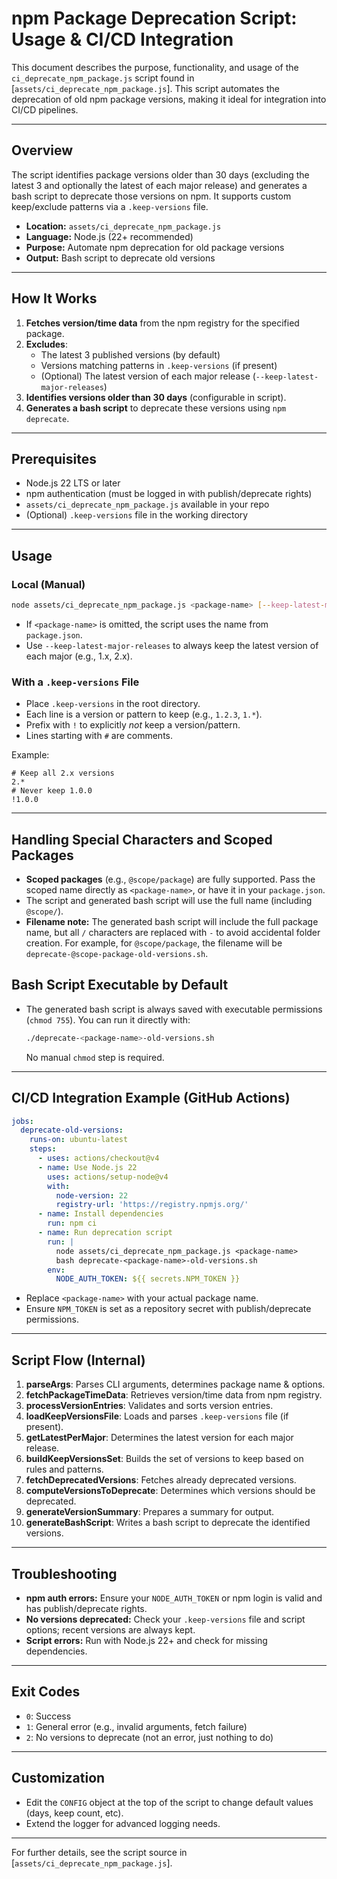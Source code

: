 # npm Package Deprecation Script: Usage & CI/CD Integration

This document describes the purpose, functionality, and usage of the `ci_deprecate_npm_package.js` script found in [`assets/ci_deprecate_npm_package.js`]. This script automates the deprecation of old npm package versions, making it ideal for integration into CI/CD pipelines.

---

## Overview

The script identifies package versions older than 30 days (excluding the latest 3 and optionally the latest of each major release) and generates a bash script to deprecate those versions on npm. It supports custom keep/exclude patterns via a `.keep-versions` file.

- **Location:** `assets/ci_deprecate_npm_package.js`
- **Language:** Node.js (22+ recommended)
- **Purpose:** Automate npm deprecation for old package versions
- **Output:** Bash script to deprecate old versions

---

## How It Works

1. **Fetches version/time data** from the npm registry for the specified package.
2. **Excludes**:
   - The latest 3 published versions (by default)
   - Versions matching patterns in `.keep-versions` (if present)
   - (Optional) The latest version of each major release (`--keep-latest-major-releases`)
3. **Identifies versions older than 30 days** (configurable in script).
4. **Generates a bash script** to deprecate these versions using `npm deprecate`.

---

## Prerequisites

- Node.js 22 LTS or later
- npm authentication (must be logged in with publish/deprecate rights)
- `assets/ci_deprecate_npm_package.js` available in your repo
- (Optional) `.keep-versions` file in the working directory

---

## Usage

### Local (Manual)
```sh
node assets/ci_deprecate_npm_package.js <package-name> [--keep-latest-major-releases]
```
- If `<package-name>` is omitted, the script uses the name from `package.json`.
- Use `--keep-latest-major-releases` to always keep the latest version of each major (e.g., 1.x, 2.x).

### With a `.keep-versions` File
- Place `.keep-versions` in the root directory.
- Each line is a version or pattern to keep (e.g., `1.2.3`, `1.*`).
- Prefix with `!` to explicitly *not* keep a version/pattern.
- Lines starting with `#` are comments.

Example:
```
# Keep all 2.x versions
2.*
# Never keep 1.0.0
!1.0.0
```

---

## Handling Special Characters and Scoped Packages

- **Scoped packages** (e.g., `@scope/package`) are fully supported. Pass the scoped name directly as `<package-name>`, or have it in your `package.json`.
- The script and generated bash script will use the full name (including `@scope/`).
- **Filename note:** The generated bash script will include the full package name, but all `/` characters are replaced with `-` to avoid accidental folder creation. For example, for `@scope/package`, the filename will be `deprecate-@scope-package-old-versions.sh`.

## Bash Script Executable by Default

- The generated bash script is always saved with executable permissions (`chmod 755`). You can run it directly with:
  ```sh
  ./deprecate-<package-name>-old-versions.sh
  ```
  No manual `chmod` step is required.

---

## CI/CD Integration Example (GitHub Actions)

```yaml
jobs:
  deprecate-old-versions:
    runs-on: ubuntu-latest
    steps:
      - uses: actions/checkout@v4
      - name: Use Node.js 22
        uses: actions/setup-node@v4
        with:
          node-version: 22
          registry-url: 'https://registry.npmjs.org/'
      - name: Install dependencies
        run: npm ci
      - name: Run deprecation script
        run: |
          node assets/ci_deprecate_npm_package.js <package-name>
          bash deprecate-<package-name>-old-versions.sh
        env:
          NODE_AUTH_TOKEN: ${{ secrets.NPM_TOKEN }}
```
- Replace `<package-name>` with your actual package name.
- Ensure `NPM_TOKEN` is set as a repository secret with publish/deprecate permissions.

---

## Script Flow (Internal)

1. **parseArgs**: Parses CLI arguments, determines package name & options.
2. **fetchPackageTimeData**: Retrieves version/time data from npm registry.
3. **processVersionEntries**: Validates and sorts version entries.
4. **loadKeepVersionsFile**: Loads and parses `.keep-versions` file (if present).
5. **getLatestPerMajor**: Determines the latest version for each major release.
6. **buildKeepVersionsSet**: Builds the set of versions to keep based on rules and patterns.
7. **fetchDeprecatedVersions**: Fetches already deprecated versions.
8. **computeVersionsToDeprecate**: Determines which versions should be deprecated.
9. **generateVersionSummary**: Prepares a summary for output.
10. **generateBashScript**: Writes a bash script to deprecate the identified versions.

---

## Troubleshooting

- **npm auth errors:** Ensure your `NODE_AUTH_TOKEN` or npm login is valid and has publish/deprecate rights.
- **No versions deprecated:** Check your `.keep-versions` file and script options; recent versions are always kept.
- **Script errors:** Run with Node.js 22+ and check for missing dependencies.

---

## Exit Codes
- `0`: Success
- `1`: General error (e.g., invalid arguments, fetch failure)
- `2`: No versions to deprecate (not an error, just nothing to do)

---

## Customization
- Edit the `CONFIG` object at the top of the script to change default values (days, keep count, etc).
- Extend the logger for advanced logging needs.

---

For further details, see the script source in [`assets/ci_deprecate_npm_package.js`].
